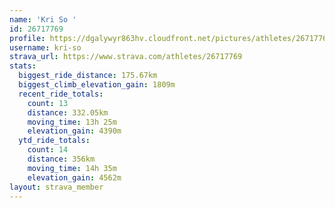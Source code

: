 ```yaml
---
name: 'Kri So '
id: 26717769
profile: https://dgalywyr863hv.cloudfront.net/pictures/athletes/26717769/7761026/14/large.jpg
username: kri-so
strava_url: https://www.strava.com/athletes/26717769
stats:
  biggest_ride_distance: 175.67km
  biggest_climb_elevation_gain: 1809m
  recent_ride_totals:
    count: 13
    distance: 332.05km
    moving_time: 13h 25m
    elevation_gain: 4390m
  ytd_ride_totals:
    count: 14
    distance: 356km
    moving_time: 14h 35m
    elevation_gain: 4562m
layout: strava_member
--- 
```

